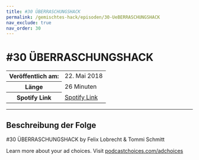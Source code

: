 ```yaml
---
title: #30 ÜBERRASCHUNGSHACK
permalink: /gemischtes-hack/episoden/30-UeBERRASCHUNGSHACK
nav_exclude: true
nav_order: 30
---
```


# #30 ÜBERRASCHUNGSHACK
<table class="resp-table dcf-table dcf-table-responsive dcf-table-bordered dcf-table-striped dcf-w-100%">
                    <tbody>
                        <tr>
                            <th scope="row">Veröffentlich am:</th>
                            <td data-label="Veröffentlich am:">22. Mai 2018</td>
                        </tr>
                        <tr>
                            <th scope="row">Länge </th>
                            <td data-label="Länge ">26 Minuten</td>
                        </tr><tr>
                                <th scope="row">Spotify Link</th>
                                <td data-label="Spotify Link"><a href="https://open.spotify.com/episode/3Pmn7Vy3AFES89FhWl47mw">Spotify Link</a></td>
                            </tr></tbody>
                </table>

***

## Beschreibung der Folge

<div>
<p>#30 ÜBERRASCHUNGSHACK by Felix Lobrecht &amp; Tommi Schmitt</p><p> </p><p>Learn more about your ad choices. Visit <a href="https://podcastchoices.com/adchoices">podcastchoices.com/adchoices</a></p>  
</div>

